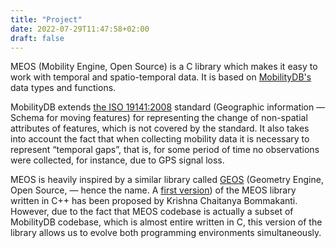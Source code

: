 ```yaml
---
title: "Project"
date: 2022-07-29T11:47:58+02:00
draft: false
---
```


MEOS (Mobility Engine, Open Source) is a C library which makes it easy to work with temporal and spatio-temporal data. It is based on [MobilityDB's](https://mobilitydb.com) data types and functions.

MobilityDB extends [the ISO 19141:2008](https://www.iso.org/standard/41445.html) standard (Geographic information — Schema for moving features) for representing the change of non-spatial attributes of features, which is not covered by the standard. It also takes into account the fact that when collecting mobility data it is necessary to represent “temporal gaps”, that is, for some period of time no observations were collected, for instance, due to GPS signal loss.

MEOS is heavily inspired by a similar library called [GEOS](https://libgeos.org/) (Geometry Engine, Open Source, — hence the name. A [first version](https://github.com/adonmo/meos)) of the MEOS library written in C++ has been proposed by Krishna Chaitanya Bommakanti. However, due to the fact that MEOS codebase is actually a subset of MobilityDB codebase, which is almost entire written in C, this version of the library allows us to evolve both programming environments simultaneously.


